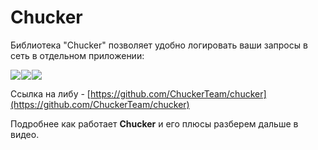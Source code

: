 # Chucker

Библиотека "Chucker" позволяет удобно логировать ваши запросы в сеть в отдельном приложении:

![](https://ucarecdn.com/01b490e4-f6f9-4677-b15e-0fa6dc9e03aa/)![](data:image/gif;base64,R0lGODlhAQABAPABAP///wAAACH5BAEKAAAALAAAAAABAAEAAAICRAEAOw== "Click and drag to move")![](https://ucarecdn.com/c8a63e3f-c173-4f7a-8ff9-4fa6f1be5808/)![](data:image/gif;base64,R0lGODlhAQABAPABAP///wAAACH5BAEKAAAALAAAAAABAAEAAAICRAEAOw== "Click and drag to move")![](https://ucarecdn.com/1c5f4986-0266-4d60-94ca-692f5a86a825/)![](data:image/gif;base64,R0lGODlhAQABAPABAP///wAAACH5BAEKAAAALAAAAAABAAEAAAICRAEAOw== "Click and drag to move")

Ссылка на либу - [https://github.com/ChuckerTeam/chucker](https://github.com/ChuckerTeam/chucker)

Подробнее как работает **Chucker** и его плюсы разберем дальше в видео.
